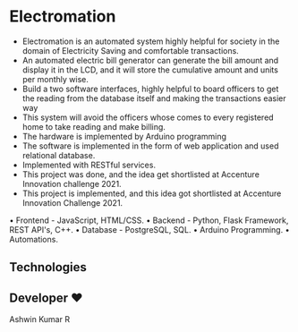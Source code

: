 # Electromation
- Electromation is an automated system highly helpful for society in the domain of Electricity Saving and comfortable transactions.
- An automated electric bill generator can generate the bill amount and display it in the LCD, and it will store the cumulative amount and units per monthly wise. 
- Build a two software interfaces, highly helpful to board officers to get the reading from the database itself and making the transactions easier way 
- This system will avoid the officers whose comes to every registered home to take reading and make billing.
- The hardware is implemented by Arduino programming 
- The software is implemented in the form of web application and used relational database.
- Implemented with RESTful services.
- This project was done, and the idea get shortlisted at Accenture Innovation challenge 2021.
- This project is implemented, and this idea got shortlisted at Accenture Innovation Challenge 2021.


• Frontend - JavaScript, HTML/CSS.
• Backend - Python, Flask Framework, REST API's, C++.
• Database - PostgreSQL, SQL.
• Arduino Programming.
• Automations.



## Technologies


## Developer ❤
Ashwin Kumar R
